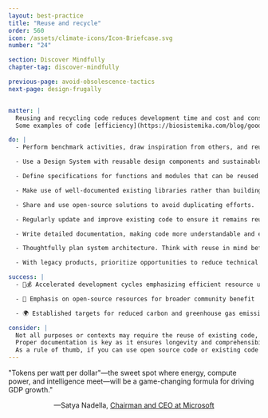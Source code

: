 ```yaml
---
layout: best-practice
title: "Reuse and recycle"
order: 560
icon: /assets/climate-icons/Icon-Briefcase.svg
number: "24"

section: Discover Mindfully
chapter-tag: discover-mindfully

previous-page: avoid-obsolescence-tactics
next-page: design-frugally


matter: |
  Reusing and recycling code reduces development time and cost and conserves energy. As servers process fewer tasks, energy usage and the carbon footprint of software development diminish. Thus, your software development becomes more climate-considerate (and more cost effective simultaneously). 
  Some examples of code [efficiency](https://biosistemika.com/blog/good-practices-for-sustainable-software-development/) include: leveraging existing data transfer pipelines (rather than creating new ones), testing heavily to ensure code is efficient, which reduce maintenance work in the future, and modularizing code components. Modularizing your code base greatly reduces your product's overall carbon footprint by measuring each function's impact.

do: |
  - Perform benchmark activities, draw inspiration from others, and reuse existing successful patterns in development and design.

  - Use a Design System with reusable design components and sustainable components.

  - Define specifications for functions and modules that can be reused across projects.

  - Make use of well-documented existing libraries rather than building functionalities from scratch.

  - Share and use open-source solutions to avoid duplicating efforts.

  - Regularly update and improve existing code to ensure it remains reusable.

  - Write detailed documentation, making code more understandable and easier to repurpose.

  - Thoughtfully plan system architecture. Think with reuse in mind before your team starts writing code.

  - With legacy products, prioritize opportunities to reduce technical debt and clean up the existing code base.

success: |
  - 🧑💰 Accelerated development cycles emphasizing efficient resource use

  - 🧑 Emphasis on open-source resources for broader community benefit

  - 🌍 Established targets for reduced carbon and greenhouse gas emissions

consider: |
  Not all purposes or contexts may require the reuse of existing code, especially if you have a very old piece of software or security and intellectual property considerations. It's vital to maintain a balance between generic and project-specific code to ensure the optimal recycling and reuse of code. 
  Proper documentation is key as it ensures longevity and comprehensibility. Quality control is paramount: reused code should be thoroughly tested to ensure it doesn't introduce errors or security vulnerabilities. Additionally, fostering a culture that values sustainability in terms of product delivery and environmental responsibility is a driver for success.
  As a rule of thumb, if you can use open source code or existing code to solve your user problem, start there. When exploring AI solutions, you can also check out: [Chapter 2 - Build sustainable AI products](build-sustainable-ai-products).
---
```


<div class="bigquote">
  <span class="highlight">"Tokens per watt per dollar"—the sweet spot where energy, compute power, and intelligence meet—will be a game-changing formula for driving GDP growth."</span>
</div>

<p style="text-align:center;">—Satya Nadella, <a href="https://www.linkedin.com/in/satyanadella?miniProfileUrn=urn%3Ali%3Afsd_profile%3AACoAAAEkwwAB9KEc2TrQgOLEQ-vzRyZeCDyc6DQ">Chairman and CEO at Microsoft</a></p>